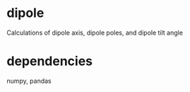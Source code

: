 # dipole
Calculations of dipole axis, dipole poles, and dipole tilt angle

# dependencies
numpy, pandas

